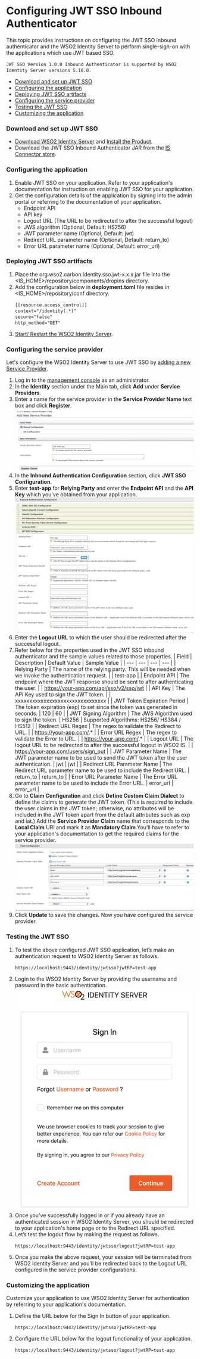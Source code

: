 # Configuring JWT SSO Inbound Authenticator

This topic provides instructions on configuring the JWT SSO inbound authenticator and the WSO2 Identity Server 
to perform single-sign-on with the applications which use JWT based SSO.

````
JWT SSO Version 1.0.0 Inbound Authenticator is supported by WSO2 Identity Server versions 5.10.0. 
````

* [Download and set up JWT SSO](#download-and-set-up-jwt-sso)
* [Configuring the application](#configuring-the-application)
* [Deploying JWT SSO artifacts](#deploying-jwt-sso-artifacts)
* [Configuring the service provider](#configuring-the-service-provider)
* [Testing the JWT SSO](#testing-the-jwt-sso)
* [Customizing the application](#customizing-the-application)

### Download and set up JWT SSO

* [Download WSO2 Identity Server](https://wso2.com/identity-and-access-management) and
[Install the Product](https://is.docs.wso2.com/en/5.10.0/setup/installing-the-product).
* Download the JWT SSO Inbound Authenticator JAR from the 
[IS Connector store](https://github.com/mifrazmurthaja/identity-inbound-auth-jwtsso/releases).

### Configuring the application

1. Enable JWT SSO on your application. Refer to your application's documentation for instruction on enabling JWT SSO
 for your application.
2. Get the configuration details of the application by signing into the admin portal or referring to the
 documentation of your application.
    * Endpoint API
    * API key
    * Logout URL (The URL to be redirected to after the successful logout)
    * JWS algorithm (Optional, Default: HS256)
    * JWT parameter name (Optional, Default: jwt)
    * Redirect URL parameter name (Optional, Default: return_to)
    * Error URL parameter name (Optional, Default: error_url)

### Deploying JWT SSO artifacts

1. Place the org.wso2.carbon.identity.sso.jwt-x.x.x.jar file into the <IS_HOME>/repository/components/dropins
 directory.
2. Add the configuration below in **deployment.toml** file resides in <IS_HOME>/repository/conf directory.
    ````
    [[resource.access_control]]
    context="/identity(.*)"
    secure="false"
    http_method="GET"
    ````
3. [Start/ Restart the WSO2 Identity Server](https://is.docs.wso2.com/en/5.10.0/setup/running-the-product).

### Configuring the service provider

Let's configure the WSO2 Identity Server to use JWT SSO by
[adding a new Service Provider](https://is.docs.wso2.com/en/5.10.0/learn/adding-and-configuring-a-service-provider/).

1. Log in to the
[management console](https://is.docs.wso2.com/en/5.10.0/setup/getting-started-with-the-management-console/) as an
administrator.
2. In the **Identity** section under the Main tab, click **Add** under **Service Providers**.
3. Enter a name for the service provider in the **Service Provider Name** text box and click **Register**.
![Add New Service Provider](images/image1.png)
4. In the **Inbound Authentication Configuration** section, click **JWT SSO Configuration**.
5. Enter **test-app** for **Relying Party** and enter the **Endpoint API** and the **API Key** which you've
 obtained from your application.
![alt text](images/image2.png)
6. Enter the **Logout URL** to which the user should be redirected after the successful logout.
7. Refer below for the properties used in the JWT SSO inbound authenticator and the sample values related to those
 properties.
    | Field | Description | Default Value | Sample Value |
    | --- | --- | --- | --- |
    | Relying Party | The name of the relying party. This will be needed when we invoke the authentication request. |  | test-app |
    | Endpoint API | The endpoint where the JWT response should be sent to after authenticating the user. |  | https://your-app.com/api/sso/v2/sso/jwt |
    | API Key | The API Key used to sign the JWT token. |  | xxxxxxxxxxxxxxxxxxxxxxxxxxxxxxxx |
    | JWT Token Expiration Period | The token expiration (exp) to set since the token was generated in seconds. | 120 | 60 |
    | JWT Signing Algorithm | The JWS Algorithm used to sign the token. | HS256 | Supported Algorithms: HS256/ HS384 / HS512 |
    | Redirect URL Regex | The regex to validate the Redirect to URL. |  | https://your-app.com/.* |
    | Error URL Regex | The regex to validate the Error to URL. |  | https://your-app.com/.* |
    | Logout URL | The logout URL to be redirected to after the successful logout in WSO2 IS. |  | https://your-app.com/users/sign_out |
    | JWT Parameter Name | The JWT parameter name to be used to send the JWT token after the user authentication. | jwt | jwt |
    | Redirect URL Parameter Name | The Redirect URL parameter name to be used to include the Redirect URL. | return_to | return_to |
    | Error URL Parameter Name | The Error URL parameter name to be used to include the Error URL. | error_url | error_url |
8. Go to **Claim Configuration** and click **Define Custom Claim Dialect** to define the claims to generate the JWT
 token. (This is required to include the user claims in the JWT token; otherwise, no attributes will be included in
 the JWT token apart from the default attributes such as exp and iat.) Add the **Service Provider Claim** name that
 corresponds to the **Local Claim** URI and mark it as **Mandatory Claim**.You'll have to refer to your application's
 documentation to get the required claims for the service provider. 
![alt text](images/image3.png)
8. Click **Update** to save the changes. Now you have configured the service provider.

### Testing the JWT SSO

1. To test the above configured JWT SSO application, let’s make an authentication request to WSO2 Identity Server as
 follows.
    ````
    https://localhost:9443/identity/jwtsso?jwtRP=test-app
    ````
2. Login to the WSO2 Identity Server by providing the username and password in the basic authentication.
![alt text](images/image4.png)
3. Once you've successfully logged in or if you already have an authenticated session in WSO2 Identity Server, you
 should be redirected to your application's home page or to the Redirect URL specified.
4. Let’s test the logout flow by making the request as follows.
    ````
    https://localhost:9443/identity/jwtsso/logout?jwtRP=test-app
    ````
5. Once you make the above request, your session will be terminated from WSO2 Identity Server and you'll be
 redirected back to the Logout URL configured in the service provider configurations.
 
### Customizing the application

Customize your application to use WSO2 Identity Server for authentication by referring to your application's
 documentation.
 
1. Define the URL below for the Sign In button of your application.
    ````
    https://localhost:9443/identity/jwtsso?jwtRP=test-app
    ````
2. Configure the URL below for the logout functionality of your application.
    ````
    https://localhost:9443/identity/jwtsso/logout?jwtRP=test-app
    ````